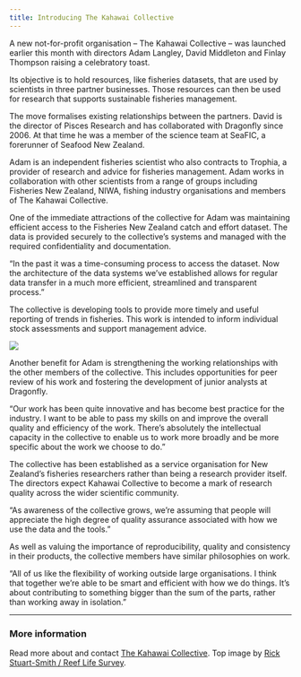 ```yaml
---
title: Introducing The Kahawai Collective
---
```


A new not-for-profit organisation – The Kahawai Collective – was launched
earlier this month with directors Adam Langley, David Middleton and Finlay
Thompson raising a celebratory toast.

<!--more-->

Its objective is to hold resources, like fisheries datasets, that are used by
scientists in three partner businesses. Those resources can then be used for
research that supports sustainable fisheries management.

The move formalises existing relationships between the partners. David is the
director of Pisces Research and has collaborated with Dragonfly since 2006. At
that time he was a member of the science team at SeaFIC, a forerunner of Seafood
New Zealand.

Adam is an independent fisheries scientist who also contracts to Trophia, a
provider of research and advice for fisheries management. Adam works in
collaboration with other scientists from a range of groups including Fisheries
New Zealand, NIWA, fishing industry organisations and members of The Kahawai
Collective.

One of the immediate attractions of the collective for Adam was maintaining
efficient access to the Fisheries New Zealand catch and effort dataset. The data
is provided securely to the collective’s systems and managed with the required
confidentiality and documentation.

“In the past it was a time-consuming process to access the dataset. Now the
architecture of the data systems we’ve established allows for regular data
transfer in a much more efficient, streamlined and transparent process.”

The collective is developing tools to provide more timely and useful reporting
of trends in fisheries. This work is intended to inform individual stock
assessments and support management advice.

![](/news/2022-07-21-kahawai-collective/Kahawai-logo.png)

Another benefit for Adam is strengthening the working relationships with the
other members of the collective. This includes opportunities for peer review of
his work and fostering the development of junior analysts at Dragonfly.

“Our work has been quite innovative and has become best practice for the
industry. I want to be able to pass my skills on and improve the overall
quality and efficiency of the work. There’s absolutely the intellectual capacity
in the collective to enable us to work more broadly and be more specific about
the work we choose to do.”

The collective has been established as a service organisation for New Zealand’s
fisheries researchers rather than being a research provider itself. The
directors expect Kahawai Collective to become a mark of research quality across
the wider scientific community.

“As awareness of the collective grows, we’re assuming that people will appreciate
the high degree of quality assurance associated with how we use the data and the
tools.”

As well as valuing the importance of reproducibility, quality and consistency in
their products, the collective members have similar philosophies on work.

“All of us like the flexibility of working outside large organisations. I think
that together we’re able to be smart and efficient with how we do things. It’s
about contributing to something bigger than the sum of the parts, rather than
working away in isolation.”

---

### More information

Read more about and contact [The Kahawai Collective](https://www.kahawai.org.nz/).
Top image by [Rick Stuart-Smith / Reef Life Survey](https://fishesofaustralia.net.au/home/species/407).
